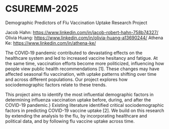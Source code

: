 # CSUREMM-2025
Demographic Predictors of Flu Vaccination Uptake Research Project

Jacob Hahn: https://www.linkedin.com/in/jacob-robert-hahn-758b74327/
Olivia Huang: https://www.linkedin.com/in/olivia-huang-a13690244/
Athena Ke: https://www.linkedin.com/in/athena-ke/

The COVID‐19 pandemic contributed to devastating effects on the healthcare system and led to increased vaccine hesitancy and fatigue. At the same time, vaccination efforts become more politicized, influencing how people view public health recommendations [1]. These changes may have affected seasonal flu vaccination, with uptake patterns shifting over time and across different populations. Our project explores how sociodemographic factors relate to these trends. 

This project aims to identify the most influential demographic factors in determining influenza vaccination uptake before, during, and after the COVID-19 pandemic.} Existing literature identified critical sociodemographic factors in predicting COVID-19 vaccine uptake [2]. We build on this research by extending the analysis to the flu, by incorporating healthcare and political data, and by following flu vaccine uptake across time.
